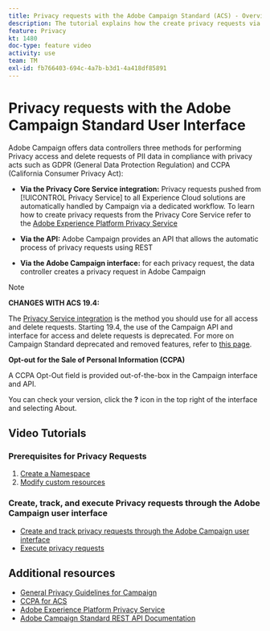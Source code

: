 ```yaml
---
title: Privacy requests with the Adobe Campaign Standard (ACS) - Overview
description: The tutorial explains how the create privacy requests via the Adobe Campaign Standard interface.
feature: Privacy
kt: 1480
doc-type: feature video
activity: use
team: TM
exl-id: fb766403-694c-4a7b-b3d1-4a418df85891
---
```

# Privacy requests with the Adobe Campaign Standard User Interface

Adobe Campaign offers data controllers three methods for performing Privacy access and delete requests of PII data in compliance with privacy acts such as GDPR (General Data Protection Regulation) and CCPA (California Consumer Privacy Act):

* **Via the Privacy Core Service integration:** Privacy requests pushed from [!UICONTROL Privacy Service] to all Experience Cloud solutions are automatically handled by Campaign via a dedicated workflow. To learn how to create privacy requests from the Privacy Core Service refer to the [Adobe Experience Platform Privacy Service](https://www.adobe.io/apis/experienceplatform/gdpr.html) 
  
* **Via the API:** Adobe Campaign provides an API that allows the automatic process of privacy requests using REST
  
* **Via the Adobe Campaign interface:** for each privacy request, the data controller creates a privacy request in Adobe Campaign

>[!NOTE]
>
> **CHANGES WITH ACS 19.4:**
> 
> The [Privacy Service integration](https://www.adobe.io/apis/experienceplatform/gdpr.html) is the method you should use for all access and delete requests. Starting 19.4, the use of the Campaign API and interface for access and delete requests is deprecated. For more on Campaign Standard deprecated and removed features, refer to [this page](https://experienceleague.adobe.com/docs/campaign-standard/using/release-notes/deprecated-features.html?lang=en).
>
>**Opt-out for the Sale of Personal Information (CCPA)**
>
> A CCPA Opt-Out field is provided out-of-the-box in the Campaign interface and API.
>
> You can check your version, click the **?** icon in the top right of the interface and selecting About.

## Video Tutorials

### Prerequisites for Privacy Requests

1. [Create a Namespace](/help/privacy/namespaces-for-privacy-requests.md)
1. [Modify custom resources](/help/privacy/custom-resources-for-privacy-requests.md)

### Create, track, and execute Privacy requests through the Adobe Campaign user interface

* [Create and track privacy requests through the Adobe Campaign user interface](/help/privacy/create-and-track-privacy-requests.md)
* [Execute privacy requests](/help/privacy/execute-privacy-requests.md)

## Additional resources

* [General Privacy Guidelines for Campaign](https://experienceleague.adobe.com/docs/campaign-classic/using/getting-started/privacy/privacy-management.html?lang=en#getting-started)
* [CCPA for ACS](https://experienceleague.adobe.com/docs/campaign-standard/using/getting-started/privacy/privacy-requests.html?lang=en#privacy-requests)
* [Adobe Experience Platform Privacy Service](https://www.adobe.io/apis/experienceplatform/gdpr.html)
* [Adobe Campaign Standard REST API Documentation](https://final-docs.campaign.adobe.com/doc/standard/en/api/ACS_API.html#privacy-management)
